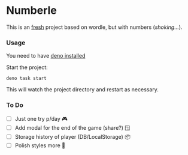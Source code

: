 # Numberle 
This is an [fresh](https://fresh.deno.dev/) project based on wordle, but with numbers (*shoking...*).

### Usage
You need to have [deno installed](https://deno.land/manual@v1.35.2/getting_started/installation)

Start the project:

```
deno task start
```

This will watch the project directory and restart as necessary.

### To Do
- [ ] Just one try p/day 🎮
- [ ] Add modal for the end of the game (share?) 🪟
- [ ] Storage history of player (DB/LocalStorage) 📦
- [ ] Polish styles more 💅
